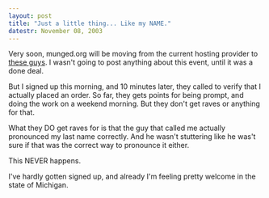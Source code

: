 ```yaml
---
layout: post
title: "Just a little thing... Like my NAME."
datestr: November 08, 2003
---
```


Very soon, munged.org will be moving from the current hosting provider to <a href="http://www.liquidweb.com/" title="Liquid Web Inc.">these guys</a>.  I wasn't going to post anything about this event, until it was a done deal.

But I signed up this morning, and 10 minutes later, they called to verify that I actually placed an order.  So far, they gets points for being prompt, and doing the work on a weekend morning.  But they don't get raves or anything for that.

What they DO get raves for is that the guy that called me actually <span class="reallyreally">pronounced my last name correctly</span>.  And he wasn't stuttering like he was't sure if that was the correct way to pronounce it either.
<p class="reallyreallyreally">This NEVER happens.

I've hardly gotten signed up, and already I'm feeling pretty welcome in the state of Michigan.

